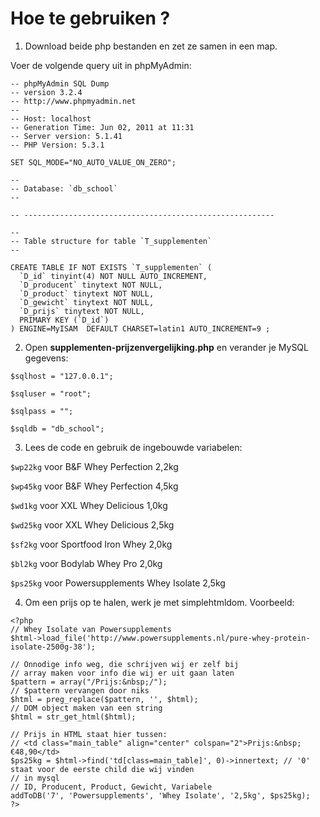 # Hoe te gebruiken ? #

1) Download beide php bestanden en zet ze samen in een map.

Voer de volgende query uit in phpMyAdmin:
```
-- phpMyAdmin SQL Dump
-- version 3.2.4
-- http://www.phpmyadmin.net
--
-- Host: localhost
-- Generation Time: Jun 02, 2011 at 11:31 
-- Server version: 5.1.41
-- PHP Version: 5.3.1

SET SQL_MODE="NO_AUTO_VALUE_ON_ZERO";

--
-- Database: `db_school`
--

-- --------------------------------------------------------

--
-- Table structure for table `T_supplementen`
--

CREATE TABLE IF NOT EXISTS `T_supplementen` (
  `D_id` tinyint(4) NOT NULL AUTO_INCREMENT,
  `D_producent` tinytext NOT NULL,
  `D_product` tinytext NOT NULL,
  `D_gewicht` tinytext NOT NULL,
  `D_prijs` tinytext NOT NULL,
  PRIMARY KEY (`D_id`)
) ENGINE=MyISAM  DEFAULT CHARSET=latin1 AUTO_INCREMENT=9 ;
```

2) Open **supplementen-prijzenvergelijking.php** en verander je MySQL gegevens:

`$sqlhost = "127.0.0.1";`

`$sqluser = "root";`

`$sqlpass = "";`

`$sqldb = "db_school";`

3) Lees de code en gebruik de ingebouwde variabelen:

`$wp22kg` voor B&F Whey Perfection 2,2kg

`$wp45kg` voor B&F Whey Perfection 4,5kg

`$wd1kg` voor XXL Whey Delicious 1,0kg

`$wd25kg` voor XXL Whey Delicious 2,5kg

`$sf2kg` voor Sportfood Iron Whey 2,0kg

`$bl2kg` voor Bodylab Whey Pro 2,0kg

`$ps25kg` voor Powersupplements Whey Isolate 2,5kg

4) Om een prijs op te halen, werk je met simplehtmldom.
Voorbeeld:
```
<?php
// Whey Isolate van Powersupplements
$html->load_file('http://www.powersupplements.nl/pure-whey-protein-isolate-2500g-38');

// Onnodige info weg, die schrijven wij er zelf bij
// array maken voor info die wij er uit gaan laten
$pattern = array("/Prijs:&nbsp;/");
// $pattern vervangen door niks
$html = preg_replace($pattern, '', $html);
// DOM object maken van een string
$html = str_get_html($html);

// Prijs in HTML staat hier tussen:
// <td class="main_table" align="center" colspan="2">Prijs:&nbsp;€48,90</td>
$ps25kg = $html->find('td[class=main_table]', 0)->innertext; // '0' staat voor de eerste child die wij vinden
// in mysql
// ID, Producent, Product, Gewicht, Variabele
addToDB('7', 'Powersupplements', 'Whey Isolate', '2,5kg', $ps25kg);
?>
```